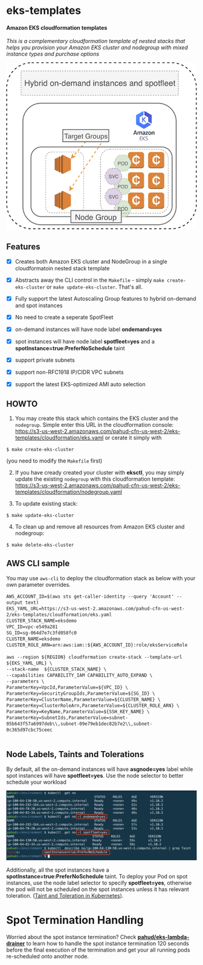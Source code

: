 # eks-templates


#### Amazon EKS cloudformation templates

*This is a complementary cloudformation template of nested stacks that helps you provision your Amazon EKS cluster and nodegroup with mixed instance types and purchase options*

![](images/00.png)

## Features

- [x] Creates both Amazon EKS cluster and NodeGroup in a single cloudformatoin nested stack template
- [x] Abstracts away the CLI control in the `Makefile` - simply `make create-eks-cluster` or `make update-eks-cluster`. That's all.
- [x] Fully support the latest Autoscaling Group features to hybrid on-demand and spot instances
- [x] No need to create a seperate SpotFleet
- [x] on-demand instances will have node label **ondemand=yes**
- [x] spot instances will have node label **spotfleet=yes** and a **spotInstance=true:PreferNoSchedule** taint
- [x] support private subnets
- [x] support non-RFC1918 IP/CIDR VPC subnets
- [x] support the latest EKS-optimized AMI auto selection




## HOWTO

1. You may create this stack which contains the EKS cluster and the `nodegroup`. Simple enter this URL in the cloudformation console: https://s3-us-west-2.amazonaws.com/pahud-cfn-us-west-2/eks-templates/cloudformation/eks.yaml
or cerate it simply with

```
$ make create-eks-cluster
```
(you need to modify the `Makefile` first)

2. If you have cready created your cluster with **eksctl**, you may simply update the existing `nodegroup` with this cloudformation template: https://s3-us-west-2.amazonaws.com/pahud-cfn-us-west-2/eks-templates/cloudformation/nodegroup.yaml


3. To update existing stack:

```
$ make update-eks-cluster
```

4. To clean up and remove all resources from Amazon EKS cluster and nodegroup:

```
$ make delete-eks-cluster
```


## AWS CLI sample

You may use `aws-cli` to deploy the cloudformation stack as below with your own parameter overrides.

```
AWS_ACCOUNT_ID=$(aws sts get-caller-identity --query 'Account' --output text)
EKS_YAML_URL=https://s3-us-west-2.amazonaws.com/pahud-cfn-us-west-2/eks-templates/cloudformation/eks.yaml
CLUSTER_STACK_NAME=eksdemo
VPC_ID=vpc-e549a281
SG_ID=sg-064d7e7c3fd058fc0
CLUSTER_NAME=eksdemo
CLUSTER_ROLE_ARN=arn:aws:iam::${AWS_ACCOUNT_ID}:role/eksServiceRole

aws --region ${REGION} cloudformation create-stack --template-url ${EKS_YAML_URL} \
--stack-name  ${CLUSTER_STACK_NAME} \
--capabilities CAPABILITY_IAM CAPABILITY_AUTO_EXPAND \
--parameters \
ParameterKey=VpcId,ParameterValue=${VPC_ID} \
ParameterKey=SecurityGroupIds,ParameterValue=${SG_ID} \
ParameterKey=ClusterName,ParameterValue=${CLUSTER_NAME} \
ParameterKey=ClusterRoleArn,ParameterValue=${CLUSTER_ROLE_ARN} \
ParameterKey=KeyName,ParameterValue=${SSH_KEY_NAME} \
ParameterKey=SubnetIds,ParameterValue=subnet-05b643f57a6997deb\\,subnet-09e79eb1dec82b7e2\\,subnet-0c365d97cbc75ceec
	
```	



## Node Labels, Taints and Tolerations

By default, all the on-demand instances will have **asgnode=yes** label while spot instances will have **spotfleet=yes**. Use the node selector to better schedule your workload



![](images/01.png)

Additionally, all the spot instances have a **spotInstance=true:PreferNoSchedule** taint. To deploy your Pod on spot instances, use the node label selector to specify **spotfleet=yes**, otherwise the pod will not be scheduled on the spot instances unless it has relevant toleration. ([Taint and Toleration in Kubernetes](https://kubernetes.io/docs/concepts/configuration/taint-and-toleration/)).


# Spot Termination Handling

Worried about the spot instance termination? Check [**pahud/eks-lambda-drainer**](https://github.com/pahud/eks-lambda-drainer) to learn how to handle the spot instance termination 120 seconds before the final execution of the termination and get your all running pods re-scheduled onto another node.
